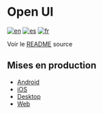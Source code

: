 # Open UI
[![en](https://img.shields.io/badge/lang-en-blue.svg)](https://github.com/Empathetech-LLC/empathetech_flutter_ui/blob/main/example/README.md)
[![es](https://img.shields.io/badge/lang-es-red.svg)](https://github.com/Empathetech-LLC/empathetech_flutter_ui/blob/main/example/README.es.md)
[![fr](https://img.shields.io/badge/lang-fr-white.svg)](https://github.com/Empathetech-LLC/empathetech_flutter_ui/blob/main/example/README.fr.md)

Voir le [README](https://github.com/Empathetech-LLC/empathetech_flutter_ui#readme) source

## Mises en production

- [Android](https://play.google.com/store/apps/details?id=net.empathetech.open_ui)
- [iOS](https://apps.apple.com/us/app/open-ui/id6499560244)
- [Desktop](https://github.com/Empathetech-LLC/empathetech_flutter_ui/releases)
- [Web](https://www.empathetech.net/#/settings)